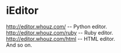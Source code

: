 iEditor
=======

http://editor.whouz.com/  -- Python editor.  
http://editor.whouz.com/ruby -- Ruby editor.  
http://editor.whouz.com/html -- HTML editor.  
And so on.  
